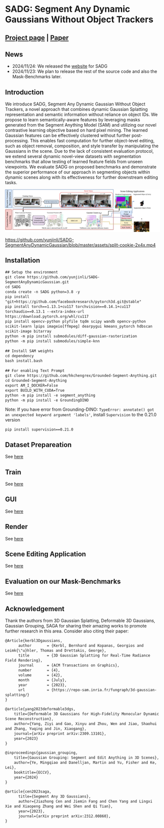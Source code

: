 # SADG: Segment Any Dynamic Gaussians Without Object Trackers

## [Project page](https://yunjinli.github.io/project-sadg/) | [Paper]()

## News

- 2024/11/24: We released the [website](https://yunjinli.github.io/project-sadg/) for SADG
- 2024/11/23: We plan to release the rest of the source code and also the Mask-Benchmarks later.

## Introduction

We introduce SADG, Segment Any Dynamic Gaussian Without Object Trackers, a novel approach that combines dynamic Gaussian Splatting representation and semantic information without reliance on object IDs. We propose to learn semantically-aware features by leveraging masks generated from the Segment Anything Model (SAM) and utilizing our novel contrastive learning objective based on hard pixel mining. The learned Gaussian features can be effectively clustered without further post-processing. This enables fast computation for further object-level editing, such as object removal, composition, and style transfer by manipulating the Gaussians in the scene. Due to the lack of consistent evaluation protocol, we extend several dynamic novel-view datasets with segmentation benchmarks that allow testing of learned feature fields from unseen viewpoints. We evaluate SADG on proposed benchmarks and demonstrate the superior performance of our approach in segmenting objects within dynamic scenes along with its effectiveness for further downstream editing tasks.

![teaser](assets/teaser.jpg)

https://github.com/yunjinli/SADG-SegmentAnyDynamicGaussian/blob/master/assets/split-cookie-2x4x.mp4

## Installation

```
## Setup the environment
git clone https://github.com/yunjinli/SADG-SegmentAnyDynamicGaussian.git
cd SADG
conda create -n SADG python=3.8 -y
pip install "git+https://github.com/facebookresearch/pytorch3d.git@stable"
pip install torch==1.13.1+cu117 torchvision==0.14.1+cu117 torchaudio==0.13.1 --extra-index-url https://download.pytorch.org/whl/cu117
pip install opencv-python plyfile tqdm scipy wandb opencv-python scikit-learn lpips imageio[ffmpeg] dearpygui kmeans_pytorch hdbscan scikit-image bitarray
python -m pip install submodules/diff-gaussian-rasterization
python -m pip install submodules/simple-knn

## Install SAM weights
cd dependency
bash install.bash

## For enabling Text Prompt
git clone https://github.com/hkchengrex/Grounded-Segment-Anything.git
cd Grounded-Segment-Anything
export AM_I_DOCKER=False
export BUILD_WITH_CUDA=True
python -m pip install -e segment_anything
python -m pip install -e GroundingDINO
```

Note: If you have error from Grounding-DINO: `TypeError: annotate() got an unexpected keyword argument 'labels'`, install `Supervision` to the 0.21.0 version

```
pip install supervision==0.21.0
```

## Dataset Prepareation

See [here](./docs/prepare_dataset.md)

## Train

See [here](./docs/train.md)

## GUI

See [here](./docs/gui.md)

## Render

See [here](./docs/render.md)

## Scene Editing Application

See [here](./docs/editing.md)

## Evaluation on our Mask-Benchmarks

See [here](./docs/evaluation.md)

## Acknowledgement

Thank the authors from 3D Gaussian Splatting, Deformable 3D Gaussians, Gaussian Grouping, SAGA for sharing their amazing works to promote further research in this area. Consider also citing their paper:

```
@Article{kerbl3Dgaussians,
      author       = {Kerbl, Bernhard and Kopanas, Georgios and Leimk{\"u}hler, Thomas and Drettakis, George},
      title        = {3D Gaussian Splatting for Real-Time Radiance Field Rendering},
      journal      = {ACM Transactions on Graphics},
      number       = {4},
      volume       = {42},
      month        = {July},
      year         = {2023},
      url          = {https://repo-sam.inria.fr/fungraph/3d-gaussian-splatting/}
}
```

```
@article{yang2023deformable3dgs,
    title={Deformable 3D Gaussians for High-Fidelity Monocular Dynamic Scene Reconstruction},
    author={Yang, Ziyi and Gao, Xinyu and Zhou, Wen and Jiao, Shaohui and Zhang, Yuqing and Jin, Xiaogang},
    journal={arXiv preprint arXiv:2309.13101},
    year={2023}
}
```

```
@inproceedings{gaussian_grouping,
    title={Gaussian Grouping: Segment and Edit Anything in 3D Scenes},
    author={Ye, Mingqiao and Danelljan, Martin and Yu, Fisher and Ke, Lei},
    booktitle={ECCV},
    year={2024}
}
```

```
@article{cen2023saga,
      title={Segment Any 3D Gaussians},
      author={Jiazhong Cen and Jiemin Fang and Chen Yang and Lingxi Xie and Xiaopeng Zhang and Wei Shen and Qi Tian},
      year={2023},
      journal={arXiv preprint arXiv:2312.00860},
}
```
